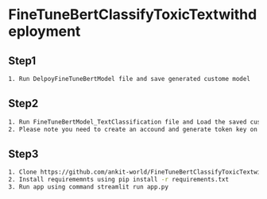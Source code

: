 # FineTuneBertClassifyToxicTextwithdeployment

## Step1
```bash
1. Run DelpoyFineTuneBertModel file and save generated custome model
```

## Step2
```bash
1. Run FineTuneBertModel_TextClassification file and Load the saved custome model generated in first step and upload the model on hugging face.
2. Please note you need to create an accound and generate token key on hugging face to upload your model, you need to provide generated token key while running code in FineTuneBertModel_TextClassification file
```
## Step3
```bash
1. Clone https://github.com/ankit-world/FineTuneBertClassifyToxicTextwithdeployment
2. Install requirememnts using pip install -r requirements.txt
3. Run app using command streamlit run app.py
```
